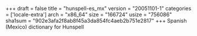 +++
draft = false
title = "hunspell-es_mx"
version = "20051101-1"
categories = ['locale-extra']
arch = "x86_64"
size = "166724"
usize = "756086"
sha1sum = "902e3afa2f8ab8f45a3da854fc4aeb2b751e2817"
+++
Spanish (Mexico) dictionary for Hunspell